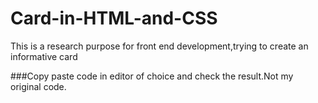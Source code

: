 # Card-in-HTML-and-CSS
This is a research purpose for front end development,trying to create an informative card

###Copy paste code in editor of choice and check the result.Not my original code.
